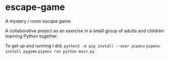 # escape-game
A mystery / room escape game

A collaborative project as an exercise in a small group of adults and children learning Python together. 


To get up and running I did;
`python3 -m pip install --user pipenv`
`pipenv install pygame`
`pipenv run python main.py`

